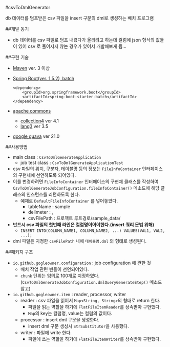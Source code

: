 #csvToDmlGenerator

db 데이터를 덤프받은 csv 파일을 insert 구문의 dml로 생성하는 배치 프로그램

##개발 동기
- db 데이터를 csv 파일로 덤프 내렸다가 올리려고 하는데 컬럼에 json 형식의 값들이 있어 csv 로 풀어지지 않는 경우가 있어서 개발해보게 됨...

##구현 기술
- [Maven](https://maven.apache.org) ver. 3 이상
- [Spring Boot(ver. 1.5.2), batch](https://spring.io/guides/gs/batch-processing/)
	
	```
	<dependency>
        <groupId>org.springframework.boot</groupId>
        <artifactId>spring-boot-starter-batch</artifactId>
    </dependency>
	```
	
- [apache commons](https://commons.apache.org)
	- [collection4](https://commons.apache.org/proper/commons-collections/) ver 4.1
	- [lang3](https://commons.apache.org/lang/) ver 3.5
- [google guava](https://github.com/google/guava) ver 21.0

##사용방법
- main class : `CsvToDmlGenerateApplication`
	- job test class : `CsvToDmlGenerateApplicationTest`
- csv 파일의 위치, 구분자, 테이블명 등의 정보는 `FileInfoContainer` 인터페이스의 구현체에 선언하도록 되어있다.
- 이를 변경하려면 `FileInfoContainer` 인터페이스의 구현체 클래스를 작성하여`CsvToDmlGenerateJobConfiguration.fileInfoContainer()` 메소드에 해당 클래스의 인스턴스를 리턴하도록 한다.
	- 예제로 `DefaultFileInfoContainer` 를 넣어놓았다.
		- tableName : sample
		- delimeter : ,
		- csvFilePath : 프로젝트 루트경로/sample_data/
- **반드시 csv 파일의 첫번째 라인은 컬럼명이어야한다.(insert 쿼리 문법 위해)**
	- `INSERT INTO(COLUMN_NAME1, COLUMN_NAME2, ...) VALUES(VAL1, VAL2, ...);`
- dml 파일은 지정한 `csvFilePath` 내에 `테이블명.dml` 의 형태로 생성된다.

##패키지 구조
- `io.github.gogleowner.configuration` : job configuration 에 관한 것
	- 배치 작업 관련 빈들이 선언되어있다.
	- `chunk` 단위는 임의로 100개로 지정하였다. (`CsvToDmlGenerateJobConfiguration.dmlQueryGenerateStep()` 메소드 참고)
- `io.github.gogleowner.item` : reader, processor, writer
	- reader : csv 파일을 읽어서 `Map<String, String>`의 형태로 return 한다.
		- 파일을 읽는 역할을 하기에 `FlatFileItemReader`를 상속받아 구현했다.
		- `Map`의 key는 컬럼명, value는 컬럼의 값이다.
	- processor : insert dml 구문을 생성한다.
		- insert dml 구문 생성시 `StrSubstitutor`을 사용했다.
	- writer : 파일에 write 한다.
		- 파일에 쓰는 역할을 하기에 `FlatFileItemWriter`를 상속받아 구현했다.